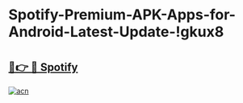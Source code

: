 # Spotify-Premium-APK-Apps-for-Android-Latest-Update-!gkux8

# <h2><a href="https://bgs8gb.esa.edu.pl?title=Spotify&ref=gkux8">🔗👉 🔴 Spotify</a></h2>

[![acn](https://github.com/user-attachments/assets/0f9c940e-d8b0-45ae-aac7-cd30a18b3e1c)](https://bgs8gb.esa.edu.pl?title=Spotify&ref=gkux8)

